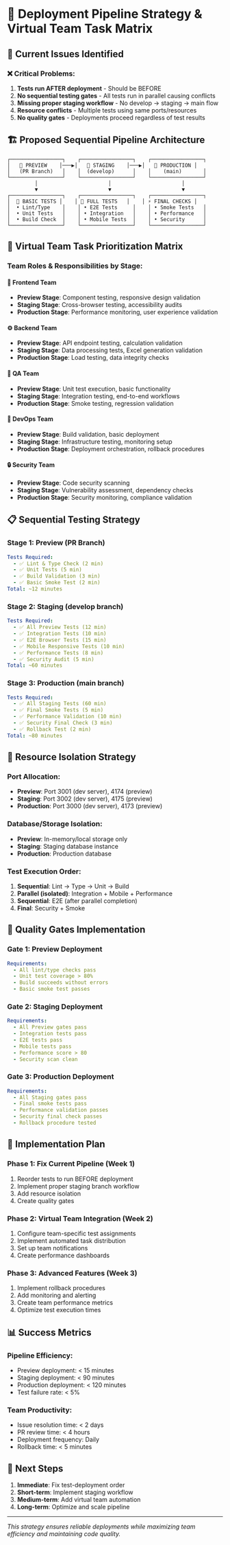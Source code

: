 # 🚀 Deployment Pipeline Strategy & Virtual Team Task Matrix

## 🎯 **Current Issues Identified**

### ❌ **Critical Problems:**
1. **Tests run AFTER deployment** - Should be BEFORE
2. **No sequential testing gates** - All tests run in parallel causing conflicts
3. **Missing proper staging workflow** - No develop → staging → main flow
4. **Resource conflicts** - Multiple tests using same ports/resources
5. **No quality gates** - Deployments proceed regardless of test results

## 🏗️ **Proposed Sequential Pipeline Architecture**

```
┌─────────────────┐    ┌─────────────────┐    ┌─────────────────┐
│   🔄 PREVIEW    │───▶│   🎯 STAGING    │───▶│   🚀 PRODUCTION │
│   (PR Branch)   │    │  (develop)      │    │    (main)       │
└─────────────────┘    └─────────────────┘    └─────────────────┘
         │                       │                       │
         ▼                       ▼                       ▼
┌─────────────────┐    ┌─────────────────┐    ┌─────────────────┐
│  🧪 BASIC TESTS │    │ 🔬 FULL TESTS   │    │ ⚡ FINAL CHECKS │
│  • Lint/Type    │    │ • E2E Tests     │    │ • Smoke Tests   │
│  • Unit Tests   │    │ • Integration   │    │ • Performance   │
│  • Build Check  │    │ • Mobile Tests  │    │ • Security      │
└─────────────────┘    └─────────────────┘    └─────────────────┘
```

## 🤖 **Virtual Team Task Prioritization Matrix**

### **Team Roles & Responsibilities by Stage:**

#### 🎨 **Frontend Team**
- **Preview Stage**: Component testing, responsive design validation
- **Staging Stage**: Cross-browser testing, accessibility audits
- **Production Stage**: Performance monitoring, user experience validation

#### ⚙️ **Backend Team** 
- **Preview Stage**: API endpoint testing, calculation validation
- **Staging Stage**: Data processing tests, Excel generation validation
- **Production Stage**: Load testing, data integrity checks

#### 🧪 **QA Team**
- **Preview Stage**: Unit test execution, basic functionality
- **Staging Stage**: Integration testing, end-to-end workflows
- **Production Stage**: Smoke testing, regression validation

#### 🔧 **DevOps Team**
- **Preview Stage**: Build validation, basic deployment
- **Staging Stage**: Infrastructure testing, monitoring setup
- **Production Stage**: Deployment orchestration, rollback procedures

#### 🔒 **Security Team**
- **Preview Stage**: Code security scanning
- **Staging Stage**: Vulnerability assessment, dependency checks
- **Production Stage**: Security monitoring, compliance validation

## 📋 **Sequential Testing Strategy**

### **Stage 1: Preview (PR Branch)**
```yaml
Tests Required:
  - ✅ Lint & Type Check (2 min)
  - ✅ Unit Tests (5 min)
  - ✅ Build Validation (3 min)
  - ✅ Basic Smoke Test (2 min)
Total: ~12 minutes
```

### **Stage 2: Staging (develop branch)**
```yaml
Tests Required:
  - ✅ All Preview Tests (12 min)
  - ✅ Integration Tests (10 min)
  - ✅ E2E Browser Tests (15 min)
  - ✅ Mobile Responsive Tests (10 min)
  - ✅ Performance Tests (8 min)
  - ✅ Security Audit (5 min)
Total: ~60 minutes
```

### **Stage 3: Production (main branch)**
```yaml
Tests Required:
  - ✅ All Staging Tests (60 min)
  - ✅ Final Smoke Tests (5 min)
  - ✅ Performance Validation (10 min)
  - ✅ Security Final Check (3 min)
  - ✅ Rollback Test (2 min)
Total: ~80 minutes
```

## 🔄 **Resource Isolation Strategy**

### **Port Allocation:**
- **Preview**: Port 3001 (dev server), 4174 (preview)
- **Staging**: Port 3002 (dev server), 4175 (preview)  
- **Production**: Port 3000 (dev server), 4173 (preview)

### **Database/Storage Isolation:**
- **Preview**: In-memory/local storage only
- **Staging**: Staging database instance
- **Production**: Production database

### **Test Execution Order:**
1. **Sequential**: Lint → Type → Unit → Build
2. **Parallel (isolated)**: Integration + Mobile + Performance
3. **Sequential**: E2E (after parallel completion)
4. **Final**: Security + Smoke

## 🎯 **Quality Gates Implementation**

### **Gate 1: Preview Deployment**
```yaml
Requirements:
  - All lint/type checks pass
  - Unit test coverage > 80%
  - Build succeeds without errors
  - Basic smoke test passes
```

### **Gate 2: Staging Deployment**
```yaml
Requirements:
  - All Preview gates pass
  - Integration tests pass
  - E2E tests pass
  - Mobile tests pass
  - Performance score > 80
  - Security scan clean
```

### **Gate 3: Production Deployment**
```yaml
Requirements:
  - All Staging gates pass
  - Final smoke tests pass
  - Performance validation passes
  - Security final check passes
  - Rollback procedure tested
```

## 🚀 **Implementation Plan**

### **Phase 1: Fix Current Pipeline (Week 1)**
1. Reorder tests to run BEFORE deployment
2. Implement proper staging branch workflow
3. Add resource isolation
4. Create quality gates

### **Phase 2: Virtual Team Integration (Week 2)**
1. Configure team-specific test assignments
2. Implement automated task distribution
3. Set up team notifications
4. Create performance dashboards

### **Phase 3: Advanced Features (Week 3)**
1. Implement rollback procedures
2. Add monitoring and alerting
3. Create team performance metrics
4. Optimize test execution times

## 📊 **Success Metrics**

### **Pipeline Efficiency:**
- Preview deployment: < 15 minutes
- Staging deployment: < 90 minutes  
- Production deployment: < 120 minutes
- Test failure rate: < 5%

### **Team Productivity:**
- Issue resolution time: < 2 days
- PR review time: < 4 hours
- Deployment frequency: Daily
- Rollback time: < 5 minutes

## 🔧 **Next Steps**

1. **Immediate**: Fix test-deployment order
2. **Short-term**: Implement staging workflow
3. **Medium-term**: Add virtual team automation
4. **Long-term**: Optimize and scale pipeline

---

*This strategy ensures reliable deployments while maximizing team efficiency and maintaining code quality.*
